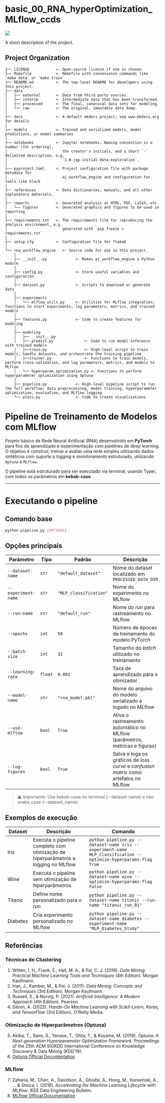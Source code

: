 # basic_00_RNA_hyperOptimization_MLflow_ccds

<a target="_blank" href="https://cookiecutter-data-science.drivendata.org/">
    <img src="https://img.shields.io/badge/CCDS-Project%20template-328F97?logo=cookiecutter" />
</a>

A short description of the project.

## Project Organization

```
├── LICENSE            <- Open-source license if one is chosen
├── Makefile           <- Makefile with convenience commands like `make data` or `make train`
├── README.md          <- The top-level README for developers using this project.
├── data
│   ├── external       <- Data from third party sources.
│   ├── interim        <- Intermediate data that has been transformed.
│   ├── processed      <- The final, canonical data sets for modeling.
│   └── raw            <- The original, immutable data dump.
│
├── docs               <- A default mkdocs project; see www.mkdocs.org for details
│
├── models             <- Trained and serialized models, model predictions, or model summaries
│
├── notebooks          <- Jupyter notebooks. Naming convention is a number (for ordering),
│                         the creator's initials, and a short `-` delimited description, e.g.
│                         `1.0-jqp-initial-data-exploration`.
│
├── pyproject.toml     <- Project configuration file with package metadata for 
│                         ai_workflow_engine and configuration for tools like black
│
├── references         <- Data dictionaries, manuals, and all other explanatory materials.
│
├── reports            <- Generated analysis as HTML, PDF, LaTeX, etc.
│   └── figures        <- Generated graphics and figures to be used in reporting
│
├── requirements.txt   <- The requirements file for reproducing the analysis environment, e.g.
│                         generated with `pip freeze > requirements.txt`
│
├── setup.cfg          <- Configuration file for flake8
│
└── rna_workflow_engine   <- Source code for use in this project.
    │
    ├── __init__.py             <- Makes ai_workflow_engine a Python module
    │
    ├── config.py               <- Store useful variables and configuration
    │
    ├── dataset.py              <- Scripts to download or generate data
    │
    ├── experiments                
    │   └── mlflow_utils.py     <- Utilities for MLflow integration: functions to start experiments, log parameters, metrics, and trained models
    │
    ├── features.py             <- Code to create features for modeling
    │
    ├── modeling                
    │   ├── __init__.py 
    │   ├── predict.py              <- Code to run model inference with trained models          
    │   ├──train.py                 <- High-level script to train models, handle datasets, and orchestrate the training pipeline
    │   ├──trainer.py               <- Functions to train models, perform cross-validation, and log parameters, metrics, and models to MLflow
    │   └── hyperparam_optimization.py <- Functions to perform hyperparameter optimization using Optuna
    │
    ├── pipeline.py             <- High-level pipeline script to run the full workflow: data preprocessing, model training, hyperparameter optimization, evaluation, and MLflow logging
    └── plots.py                <- Code to create visualizations
```

# Pipeline de Treinamento de Modelos com MLflow

Projeto básico de Rede Neural Artificial (RNA) desenvolvido em **PyTorch** para fins de aprendizado e experimentação com pipelines de *deep learning*.  
O objetivo é construir, treinar e avaliar uma rede simples utilizando dados sintéticos com suporte a *logging* e *monitoramento* estruturado, utilizando  `Optuna` e `MLflow`.


O pipeline está estruturado para ser executado via terminal, usando Typer, com todos os parâmetros em **kebab-case**.

---
# Executando o pipeline
## Comando base
```bash
python pipeline.py [OPTIONS]
```

## Opções principais
| Parâmetro           | Tipo    | Padrão              | Descrição                                                                              |
| ------------------- | ------- | ------------------- | -------------------------------------------------------------------------------------- |
| `--dataset-name`    | `str`   | `"default_dataset"` | Nome do dataset localizado em `PROCESSED_DATA_DIR`                                     |
| `--experiment-name` | `str`   | `"MLP_classification"` | Nome do experimento no MLflow                                                          |
| `--run-name`        | `str`   | `"default_run"`     | Nome do *run* para rastreamento no MLflow                                              |
| `--epochs`          | `int`   | `50`                | Número de épocas de treinamento do modelo PyTorch                                      |
| `--batch-size`      | `int`   | `32`                | Tamanho do *batch* utilizado no treinamento                                            |
| `--learning-rate`   | `float` | `0.001`             | Taxa de aprendizado para o otimizador                                                  |
| `--model-name`      | `str`   | `"rna_model.pkl"`   | Nome do arquivo do modelo serializado e logado no MLflow                               |
| `--use-mlflow`      | `bool`  | `True`              | Ativa o rastreamento automático no MLflow (parâmetros, métricas e figuras)             |
| `--log-figures`     | `bool`  | `True`              | Salva e loga os gráficos de *loss curve* e *confusion matrix* como artefatos no MLflow |

> ⚠️ Importante: Use kebab-case no terminal (--dataset-name) e não snake_case (--dataset_name).

## Exemplos de execução
| Dataset  | Descrição                                                                         | Comando                                                                                                        |
| -------- | --------------------------------------------------------------------------------- | -------------------------------------------------------------------------------------------------------------- |
| Iris     | Executa o pipeline completo com otimização de hiperparâmetros e logging no MLflow | `python pipeline.py --dataset-name iris --experiment-name MLP_Classification --optimize-hyperparams-flag True` |
| Wine     | Executa o pipeline sem otimização de hiperparâmetros                              | `python pipeline.py --dataset-name wine --optimize-hyperparams-flag False`                                     |
| Titanic  | Define nome personalizado para o *run*                                            | `python pipeline.py --dataset-name titanic --run-name "titanic_run_01"`                                        |
| Diabetes | Cria experimento personalizado no MLflow                                          | `python pipeline.py --dataset-name diabetes --experiment-name "MLP_Diabetes_Study"`                            |

## Referências

### Técnicas de Clustering
1. Witten, I. H., Frank, E., Hall, M. A., & Pal, C. J. (2016). *Data Mining: Practical Machine Learning Tools and Techniques* (4th Edition). Morgan Kaufmann.  
2. Han, J., Kamber, M., & Pei, J. (2011). *Data Mining: Concepts and Techniques* (3rd Edition). Morgan Kaufmann.  
3. Russell, S., & Norvig, P. (2021). *Artificial Intelligence: A Modern Approach* (4th Edition). Pearson.  
4. Géron, A. (2022). *Hands-On Machine Learning with Scikit-Learn, Keras, and TensorFlow* (3rd Edition). O’Reilly Media.

### Otimização de Hiperparâmetros (Optuna)
5. Akiba, T., Sano, S., Yanase, T., Ohta, T., & Koyama, M. (2019). *Optuna: A Next-generation Hyperparameter Optimization Framework*. Proceedings of the 25th ACM SIGKDD International Conference on Knowledge Discovery & Data Mining (KDD’19).  
6. [Optuna Official Documentation](https://optuna.org/)

### MLflow
7. Zaharia, M., Chen, A., Davidson, A., Ghodsi, A., Hong, M., Konwinski, A., … & Stoica, I. (2018). *Accelerating the Machine Learning Lifecycle with MLflow*. IEEE Data Engineering Bulletin.  
8. [MLflow Official Documentation](https://mlflow.org/)
